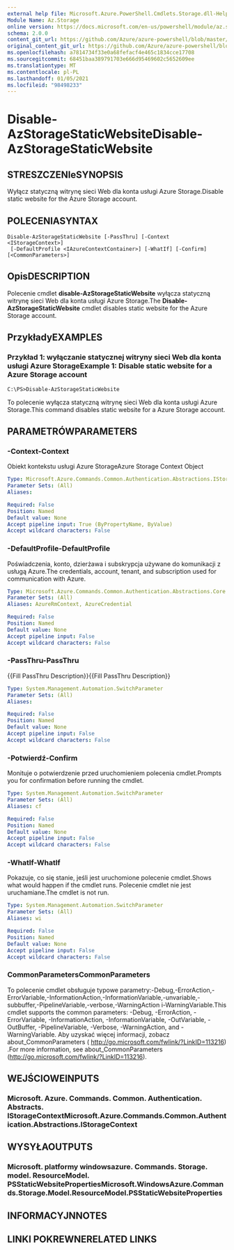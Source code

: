 ```yaml
---
external help file: Microsoft.Azure.PowerShell.Cmdlets.Storage.dll-Help.xml
Module Name: Az.Storage
online version: https://docs.microsoft.com/en-us/powershell/module/az.storage/disable-azstoragestaticwebsite
schema: 2.0.0
content_git_url: https://github.com/Azure/azure-powershell/blob/master/src/Storage/Storage.Management/help/Disable-AzStorageStaticWebsite.md
original_content_git_url: https://github.com/Azure/azure-powershell/blob/master/src/Storage/Storage.Management/help/Disable-AzStorageStaticWebsite.md
ms.openlocfilehash: a7814734f33e0a68fefacf4e465c1834cce17708
ms.sourcegitcommit: 68451baa389791703e666d95469602c5652609ee
ms.translationtype: MT
ms.contentlocale: pl-PL
ms.lasthandoff: 01/05/2021
ms.locfileid: "98498233"
---
```

# <span data-ttu-id="d90d2-101">Disable-AzStorageStaticWebsite</span><span class="sxs-lookup"><span data-stu-id="d90d2-101">Disable-AzStorageStaticWebsite</span></span>

## <span data-ttu-id="d90d2-102">STRESZCZENIe</span><span class="sxs-lookup"><span data-stu-id="d90d2-102">SYNOPSIS</span></span>
<span data-ttu-id="d90d2-103">Wyłącz statyczną witrynę sieci Web dla konta usługi Azure Storage.</span><span class="sxs-lookup"><span data-stu-id="d90d2-103">Disable static website for the Azure Storage account.</span></span>

## <span data-ttu-id="d90d2-104">POLECENIA</span><span class="sxs-lookup"><span data-stu-id="d90d2-104">SYNTAX</span></span>

```
Disable-AzStorageStaticWebsite [-PassThru] [-Context <IStorageContext>]
 [-DefaultProfile <IAzureContextContainer>] [-WhatIf] [-Confirm] [<CommonParameters>]
```

## <span data-ttu-id="d90d2-105">Opis</span><span class="sxs-lookup"><span data-stu-id="d90d2-105">DESCRIPTION</span></span>
<span data-ttu-id="d90d2-106">Polecenie cmdlet **disable-AzStorageStaticWebsite** wyłącza statyczną witrynę sieci Web dla konta usługi Azure Storage.</span><span class="sxs-lookup"><span data-stu-id="d90d2-106">The **Disable-AzStorageStaticWebsite** cmdlet disables static website for the Azure Storage account.</span></span>

## <span data-ttu-id="d90d2-107">Przykłady</span><span class="sxs-lookup"><span data-stu-id="d90d2-107">EXAMPLES</span></span>

### <span data-ttu-id="d90d2-108">Przykład 1: wyłączanie statycznej witryny sieci Web dla konta usługi Azure Storage</span><span class="sxs-lookup"><span data-stu-id="d90d2-108">Example 1: Disable static website for a Azure Storage account</span></span>
```
C:\PS>Disable-AzStorageStaticWebsite
```

<span data-ttu-id="d90d2-109">To polecenie wyłącza statyczną witrynę sieci Web dla konta usługi Azure Storage.</span><span class="sxs-lookup"><span data-stu-id="d90d2-109">This command disables static website for a Azure Storage account.</span></span>

## <span data-ttu-id="d90d2-110">PARAMETRÓW</span><span class="sxs-lookup"><span data-stu-id="d90d2-110">PARAMETERS</span></span>

### <span data-ttu-id="d90d2-111">-Context</span><span class="sxs-lookup"><span data-stu-id="d90d2-111">-Context</span></span>
<span data-ttu-id="d90d2-112">Obiekt kontekstu usługi Azure Storage</span><span class="sxs-lookup"><span data-stu-id="d90d2-112">Azure Storage Context Object</span></span>

```yaml
Type: Microsoft.Azure.Commands.Common.Authentication.Abstractions.IStorageContext
Parameter Sets: (All)
Aliases:

Required: False
Position: Named
Default value: None
Accept pipeline input: True (ByPropertyName, ByValue)
Accept wildcard characters: False
```

### <span data-ttu-id="d90d2-113">-DefaultProfile</span><span class="sxs-lookup"><span data-stu-id="d90d2-113">-DefaultProfile</span></span>
<span data-ttu-id="d90d2-114">Poświadczenia, konto, dzierżawa i subskrypcja używane do komunikacji z usługą Azure.</span><span class="sxs-lookup"><span data-stu-id="d90d2-114">The credentials, account, tenant, and subscription used for communication with Azure.</span></span>

```yaml
Type: Microsoft.Azure.Commands.Common.Authentication.Abstractions.Core.IAzureContextContainer
Parameter Sets: (All)
Aliases: AzureRmContext, AzureCredential

Required: False
Position: Named
Default value: None
Accept pipeline input: False
Accept wildcard characters: False
```

### <span data-ttu-id="d90d2-115">-PassThru</span><span class="sxs-lookup"><span data-stu-id="d90d2-115">-PassThru</span></span>
<span data-ttu-id="d90d2-116">{{Fill PassThru Description}}</span><span class="sxs-lookup"><span data-stu-id="d90d2-116">{{Fill PassThru Description}}</span></span>

```yaml
Type: System.Management.Automation.SwitchParameter
Parameter Sets: (All)
Aliases:

Required: False
Position: Named
Default value: None
Accept pipeline input: False
Accept wildcard characters: False
```

### <span data-ttu-id="d90d2-117">-Potwierdź</span><span class="sxs-lookup"><span data-stu-id="d90d2-117">-Confirm</span></span>
<span data-ttu-id="d90d2-118">Monituje o potwierdzenie przed uruchomieniem polecenia cmdlet.</span><span class="sxs-lookup"><span data-stu-id="d90d2-118">Prompts you for confirmation before running the cmdlet.</span></span>

```yaml
Type: System.Management.Automation.SwitchParameter
Parameter Sets: (All)
Aliases: cf

Required: False
Position: Named
Default value: None
Accept pipeline input: False
Accept wildcard characters: False
```

### <span data-ttu-id="d90d2-119">-WhatIf</span><span class="sxs-lookup"><span data-stu-id="d90d2-119">-WhatIf</span></span>
<span data-ttu-id="d90d2-120">Pokazuje, co się stanie, jeśli jest uruchomione polecenie cmdlet.</span><span class="sxs-lookup"><span data-stu-id="d90d2-120">Shows what would happen if the cmdlet runs.</span></span>
<span data-ttu-id="d90d2-121">Polecenie cmdlet nie jest uruchamiane.</span><span class="sxs-lookup"><span data-stu-id="d90d2-121">The cmdlet is not run.</span></span>

```yaml
Type: System.Management.Automation.SwitchParameter
Parameter Sets: (All)
Aliases: wi

Required: False
Position: Named
Default value: None
Accept pipeline input: False
Accept wildcard characters: False
```

### <span data-ttu-id="d90d2-122">CommonParameters</span><span class="sxs-lookup"><span data-stu-id="d90d2-122">CommonParameters</span></span>
<span data-ttu-id="d90d2-123">To polecenie cmdlet obsługuje typowe parametry:-Debug,-ErrorAction,-ErrorVariable,-InformationAction,-InformationVariable,-unvariable,-subbuffer,-PipelineVariable,-verbose,-WarningAction i-WarningVariable.</span><span class="sxs-lookup"><span data-stu-id="d90d2-123">This cmdlet supports the common parameters: -Debug, -ErrorAction, -ErrorVariable, -InformationAction, -InformationVariable, -OutVariable, -OutBuffer, -PipelineVariable, -Verbose, -WarningAction, and -WarningVariable.</span></span> <span data-ttu-id="d90d2-124">Aby uzyskać więcej informacji, zobacz about_CommonParameters ( http://go.microsoft.com/fwlink/?LinkID=113216) .</span><span class="sxs-lookup"><span data-stu-id="d90d2-124">For more information, see about_CommonParameters (http://go.microsoft.com/fwlink/?LinkID=113216).</span></span>

## <span data-ttu-id="d90d2-125">WEJŚCIOWE</span><span class="sxs-lookup"><span data-stu-id="d90d2-125">INPUTS</span></span>

### <span data-ttu-id="d90d2-126">Microsoft. Azure. Commands. Common. Authentication. Abstracts. IStorageContext</span><span class="sxs-lookup"><span data-stu-id="d90d2-126">Microsoft.Azure.Commands.Common.Authentication.Abstractions.IStorageContext</span></span>

## <span data-ttu-id="d90d2-127">WYSYŁA</span><span class="sxs-lookup"><span data-stu-id="d90d2-127">OUTPUTS</span></span>

### <span data-ttu-id="d90d2-128">Microsoft. platformy windowsazure. Commands. Storage. model. ResourceModel. PSStaticWebsiteProperties</span><span class="sxs-lookup"><span data-stu-id="d90d2-128">Microsoft.WindowsAzure.Commands.Storage.Model.ResourceModel.PSStaticWebsiteProperties</span></span>

## <span data-ttu-id="d90d2-129">INFORMACYJN</span><span class="sxs-lookup"><span data-stu-id="d90d2-129">NOTES</span></span>

## <span data-ttu-id="d90d2-130">LINKI POKREWNE</span><span class="sxs-lookup"><span data-stu-id="d90d2-130">RELATED LINKS</span></span>

